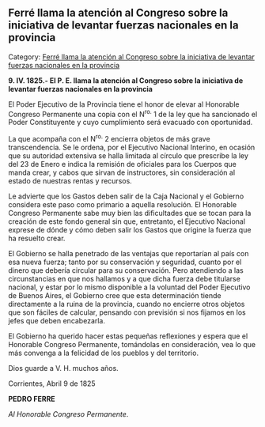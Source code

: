 ## Ferré llama la atención al Congreso sobre la iniciativa de levantar fuerzas nacionales en la provincia

Category: [Ferré llama la atención al Congreso sobre la iniciativa de levantar fuerzas nacionales en la provincia](http://descubrircorrientes.com.ar/2012/index.php/3715-historia-desde-1814-hasta-la-guerra-de-la-triple-alianza/documentos-oficiales-de-la-provincia-de-corrientes/ferre-llama-la-atencion-al-congreso-sobre-la-iniciativa-de-levantar-fuerzas-nacionales-en-la-provincia)

**9\. IV. 1825.- El P. E. llama la atención al Congreso sobre la iniciativa de levantar fuerzas nacionales en la provincia**

El Poder Ejecutivo de la Provincia tiene el honor de elevar al Honorable Congreso Permanente una copia con el N<sup>ro.</sup> 1 de la ley que ha sancionado el Poder Constituyente y cuyo cumplimiento será evacuado con oportunidad.

La que acompaña con el N<sup>ro.</sup> 2 encierra objetos de más grave transcendencia. Se le ordena, por el Ejecutivo Nacional Interino, en ocasión que su autoridad extensiva se halla limitada al círculo que prescribe la ley del 23 de Enero e indica la remisión de oficiales para los Cuerpos que manda crear, y cabos que sirvan de instructores, sin consideración al estado de nuestras rentas y recursos.

Le advierte que los Gastos deben salir de la Caja Nacional y el Gobierno considera este paso como primario a aquella resolución. El Honorable Congreso Permanente sabe muy bien las dificultades que se tocan para la creación de este fondo general sin que, entretanto, el Ejecutivo Nacional exprese de dónde y cómo deben salir los Gastos que origine la fuerza que ha resuelto crear.

El Gobierno se halla penetrado de las ventajas que reportarían al país con esa nueva fuerza; tanto por su conservación y seguridad, cuanto por el dinero que debería circular para su conservación. Pero atendiendo a las circunstancias en que nos hallamos y a que dicha fuerza debe titularse nacional, y estar por lo mismo disponible a la voluntad del Poder Ejecutivo de Buenos Aires, el Gobierno cree que esta determinación tiende directamente a la ruina de la provincia, cuando no encierre otros objetos que son fáciles de calcular, pensando con previsión si nos fijamos en los jefes que deben encabezarla.

El Gobierno ha querido hacer estas pequeñas reflexiones y espera que el Honorable Congreso Permanente, tomándolas en consideración, vea lo que más convenga a la felicidad de los pueblos y del territorio.

Dios guarde a V. H. muchos años.

Corrientes, Abril 9 de 1825

**PEDRO FERRE**

_Al Honorable Congreso Permanente_.